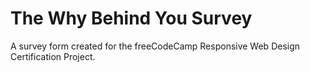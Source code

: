 # The Why Behind You Survey
A survey form created for the freeCodeCamp Responsive Web Design Certification Project.
